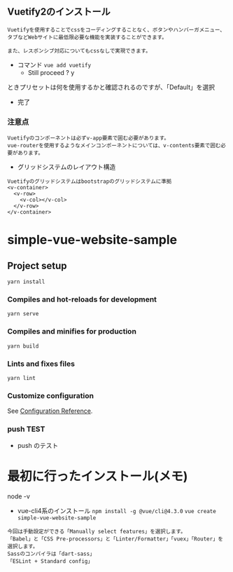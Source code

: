 ## Vuetify2のインストール
```
Vuetifyを使用することでcssをコーディングすることなく、ボタンやハンバーガメニュー、タブなどWebサイトに最低限必要な機能を実装することができます。

また、レスポンシブ対応についてもcssなしで実現できます。
```
- コマンド
`vue add vuetify`
  - Still proceed ? y

ときプリセットは何を使用するかと確認されるのですが、「Default」を選択

- 完了
### 注意点
```
Vuetifyのコンポーネントは必ずv-app要素で囲む必要があります。
vue-routerを使用するようなメインコンポーネントについては、v-contents要素で囲む必要があります。

```
- グリッドシステムのレイアウト構造
```
Vuetifyのグリッドシステムはbootstrapのグリッドシステムに準拠
<v-container>
  <v-row>
    <v-col></v-col>
  </v-row>
</v-container>

```




# simple-vue-website-sample

## Project setup
```
yarn install
```

### Compiles and hot-reloads for development
```
yarn serve
```

### Compiles and minifies for production
```
yarn build
```

### Lints and fixes files
```
yarn lint
```

### Customize configuration
See [Configuration Reference](https://cli.vuejs.org/config/).

### push TEST
- push のテスト



# 最初に行ったインストール(メモ)
node -v

- vue-cli4系のインストール
`npm install -g @vue/cli@4.3.0`
`vue create simple-vue-website-sample`
```
今回は手動設定ができる「Manually select features」を選択します。
「Babel」と「CSS Pre-processors」と「Linter/Formatter」「vuex」「Router」を選択します。
Sassのコンパイラは「dart-sass」
「ESLint + Standard config」

```
